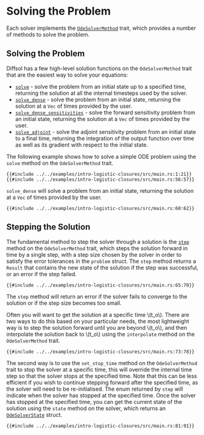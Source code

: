 # Solving the Problem

Each solver implements the [`OdeSolverMethod`](https://docs.rs/diffsol/latest/diffsol/ode_solver/method/trait.OdeSolverMethod.html) trait, which provides a number of methods to solve the problem.

## Solving the Problem

Diffsol has a few high-level solution functions on the `OdeSolverMethod` trait that are the easiest way to solve your equations:
- [`solve`](https://docs.rs/diffsol/latest/diffsol/ode_solver/method/trait.OdeSolverMethod.html#method.solve) - solve the problem from an initial state up to a specified time, returning the solution at all the internal timesteps used by the solver.
- [`solve_dense`](https://docs.rs/diffsol/latest/diffsol/ode_solver/method/trait.OdeSolverMethod.html#method.solve_dense) - solve the problem from an initial state, returning the solution at a `Vec` of times provided by the user.
- [`solve_dense_sensitivities`](https://docs.rs/diffsol/latest/diffsol/ode_solver/method/trait.OdeSolverMethod.html#method.solve_dense_sensitivities) - solve the forward sensitivity problem from an initial state, returning the solution at a `Vec` of times provided by the user.
- [`solve_adjoint`](https://docs.rs/diffsol/latest/diffsol/ode_solver/method/trait.OdeSolverMethod.html#method.solve_adjoint) - solve the adjoint sensitivity problem from an initial state to a final time, returning the integration of the output function over time as well as its gradient with respect to the initial state.

The following example shows how to solve a simple ODE problem using the `solve` method on the `OdeSolverMethod` trait. 

```rust,ignore
{{#include ../../examples/intro-logistic-closures/src/main.rs:1:21}}
{{#include ../../examples/intro-logistic-closures/src/main.rs:56:57}}
```

`solve_dense` will solve a problem from an initial state, returning the solution at a `Vec` of times provided by the user.

```rust,ignore
{{#include ../../examples/intro-logistic-closures/src/main.rs:60:62}}
```

## Stepping the Solution

The fundamental method to step the solver through a solution is the [`step`](https://docs.rs/diffsol/latest/diffsol/ode_solver/method/trait.OdeSolverMethod.html#tymethod.step) method on the `OdeSolverMethod` trait, which steps the solution forward in time by a single step, with a step size chosen by the solver in order to satisfy the error tolerances in the `problem` struct. The `step` method returns a `Result` that contains the new state of the solution if the step was successful, or an error if the step failed.

```rust,ignore
{{#include ../../examples/intro-logistic-closures/src/main.rs:65:70}}
```

The `step` method will return an error if the solver fails to converge to the solution or if the step size becomes too small.

Often you will want to get the solution at a specific time \\(t_o\\). There are two ways to do this based on your particular needs, the most lightweight way is to step the solution forward
until you are beyond \\(t_o\\), and then interpolate the solution back to \\(t_o\\) using the `interpolate` method on the `OdeSolverMethod` trait. 

```rust,ignore
{{#include ../../examples/intro-logistic-closures/src/main.rs:73:78}}
```

The second way is to use the `set_stop_time` method on the `OdeSolverMethod` trait to stop the solver at a specific time, this will override the internal time step so that the solver stops at the specified time.
Note that this can be less efficient if you wish to continue stepping forward after the specified time, as the solver will need to be re-initialised.
The enum returned by `step` will indicate when the solver has stopped at the specified time.
Once the solver has stopped at the specified time, you can get the current state of the solution using the `state` method on the solver, which returns an [`OdeSolverState`](https://docs.rs/diffsol/latest/diffsol/ode_solver/method/struct.OdeSolverState.html) struct.

```rust,ignore
{{#include ../../examples/intro-logistic-closures/src/main.rs:81:91}}
```